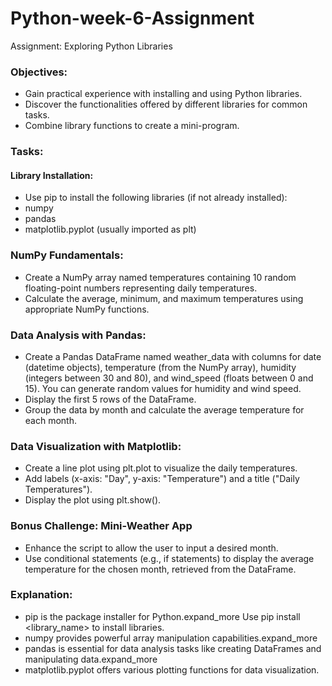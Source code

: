 # Python-week-6-Assignment

Assignment: Exploring Python Libraries

### Objectives:

- Gain practical experience with installing and using Python libraries.
- Discover the functionalities offered by different libraries for common tasks.
- Combine library functions to create a mini-program.

### Tasks:

#### Library Installation:

- Use pip to install the following libraries (if not already installed):
- numpy
- pandas
- matplotlib.pyplot (usually imported as plt)

### NumPy Fundamentals:
- Create a NumPy array named temperatures containing 10 random floating-point numbers representing daily temperatures.
- Calculate the average, minimum, and maximum temperatures using appropriate NumPy functions.

### Data Analysis with Pandas:
- Create a Pandas DataFrame named weather_data with columns for date (datetime objects), temperature (from the NumPy array), humidity (integers between 30 and 80), and wind_speed (floats between 0 and 15). You can generate random values for humidity and wind speed.
- Display the first 5 rows of the DataFrame.
- Group the data by month and calculate the average temperature for each month.

### Data Visualization with Matplotlib:

- Create a line plot using plt.plot to visualize the daily temperatures.
- Add labels (x-axis: "Day", y-axis: "Temperature") and a title ("Daily Temperatures").
- Display the plot using plt.show().

### Bonus Challenge: Mini-Weather App
- Enhance the script to allow the user to input a desired month.
- Use conditional statements (e.g., if statements) to display the average temperature for the chosen month, retrieved from the DataFrame.

### Explanation:
- pip is the package installer for Python.expand_more Use pip install <library_name> to install libraries.
- numpy provides powerful array manipulation capabilities.expand_more
- pandas is essential for data analysis tasks like creating DataFrames and manipulating data.expand_more
- matplotlib.pyplot offers various plotting functions for data visualization.
